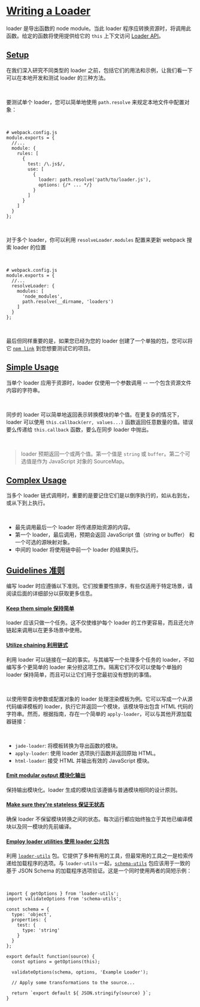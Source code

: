 # [Writing a Loader](https://v4.webpack.js.org/contribute/writing-a-loader/)

loader 是导出函数的 node module。当此 loader 程序应转换资源时，将调用此函数。给定的函数将使用提供给它的 `this` 上下文访问 [Loader API](https://v4.webpack.js.org/api/loaders/)。

## [Setup](https://v4.webpack.js.org/contribute/writing-a-loader/#setup)

在我们深入研究不同类型的 loader 之前，包括它们的用法和示例，让我们看一下可以在本地开发和测试 loader 的三种方法。

<br>

要测试单个 loader，您可以简单地使用 `path.resolve` 来规定本地文件中配置对象：

<br>

```
# webpack.config.js
module.exports = {
  //...
  module: {
    rules: [
      {
        test: /\.js$/,
        use: [
          {
            loader: path.resolve('path/to/loader.js'),
            options: {/* ... */}
          }
        ]
      }
    ]
  }
};
```

<br>

对于多个 loader，你可以利用 `resolveLoader.modules` 配置来更新 webpack 搜索 loader 的位置

<br>

```
# webpack.config.js
module.exports = {
  //...
  resolveLoader: {
    modules: [
      'node_modules',
      path.resolve(__dirname, 'loaders')
    ]
  }
};
```

<br>

最后但同样重要的是，如果您已经为您的 loader 创建了一个单独的包，您可以将它 [`npm link`](https://docs.npmjs.com/cli/v9/commands/npm-link) 到您想要测试它的项目。

## [Simple Usage](https://v4.webpack.js.org/contribute/writing-a-loader/#simple-usage)

当单个 loader 应用于资源时，loader 仅使用一个参数调用 -- 一个包含资源文件内容的字符串。

<br>

同步的 loader 可以简单地返回表示转换模块的单个值。在更复杂的情况下，loader 可以使用 `this.callback(err, values...)` 函数返回任意数量的值。错误要么传递给 `this.callback` 函数，要么在同步 loader 中抛出。

<br>

> loader 预期返回一个或两个值。第一个值是 `string` 或 `buffer`。第二个可选值是作为 JavaScript 对象的 SourceMap。

## [Complex Usage](https://v4.webpack.js.org/contribute/writing-a-loader/#complex-usage)

当多个 loader 链式调用时，重要的是要记住它们是以倒序执行的，如从右到左，或从下到上执行。

<br>

- 最先调用最后一个 loader 将传递原始资源的内容。
- 第一个 loader，最后调用，预期会返回 JavaScript 值（string or buffer） 和一个可选的源映射对象。
- 中间的 loader 将使用链中前一个 loader 的结果执行。

## [Guidelines 准则](https://v4.webpack.js.org/contribute/writing-a-loader/#guidelines)

编写 loader 时应遵循以下准则。它们按重要性排序，有些仅适用于特定场景，请阅读后面的详细部分以获取更多信息。

#### [Keep them simple 保持简单](https://v4.webpack.js.org/contribute/writing-a-loader/#simple)

loader 应该只做一个任务。这不仅使维护每个 loader 的工作更容易，而且还允许链起来调用以在更多场景中使用。

#### [Utilize chaining 利用链式](https://v4.webpack.js.org/contribute/writing-a-loader/#chaining)

利用 loader 可以链接在一起的事实。与其编写一个处理多个任务的 loader，不如编写多个更简​​单的 loader 来分担这项工作。隔离它们不仅可以使每个单独的 loader 保持简单，而且可以让它们用于您最初没有想到的事情。

<br>

以使用带查询参数或配置对象的 loader 处理渲染模板为例。它可以写成一个从源代码编译模板的 loader，执行它并返回一个模块，该模块导出包含 HTML 代码的字符串。然而，根据指南，存在一个简单的 `apply-loader`，可以与其他开源加载器链接：

<br>

- `jade-loader`: 将模板转换为导出函数的模块。
- `apply-loader`: 使用 loader 选项执行函数并返回原始 HTML。
- `html-loader`: 接受 HTML 并输出有效的 JavaScript 模块。

#### [Emit modular output 模块化输出](https://v4.webpack.js.org/contribute/writing-a-loader/#modular)

保持输出模块化。loader 生成的模块应该遵循与普通模块相同的设计原则。

#### [Make sure they're stateless 保证无状态](https://v4.webpack.js.org/contribute/writing-a-loader/#stateless)

确保 loader 不保留模块转换之间的状态。每次运行都应始终独立于其他已编译模块以及同一模块的先前编译。

#### [Employ loader utilities 使用 loader 公共包](https://v4.webpack.js.org/contribute/writing-a-loader/#loader-utilities)

利用 [`loader-utils`](https://github.com/webpack/loader-utils) 包。它提供了多种有用的工具，但最常用的工具之一是检索传递给加载程序的选项。与 `loader-utils` 一起，[`schema-utils`](https://github.com/webpack-contrib/schema-utils) 包应该用于一致的基于 JSON Schema 的加载程序选项验证。这是一个同时使用两者的简短示例：

<br>

```
import { getOptions } from 'loader-utils';
import validateOptions from 'schema-utils';

const schema = {
  type: 'object',
  properties: {
    test: {
      type: 'string'
    }
  }
};

export default function(source) {
  const options = getOptions(this);

  validateOptions(schema, options, 'Example Loader');

  // Apply some transformations to the source...

  return `export default ${ JSON.stringify(source) }`;
}
```
